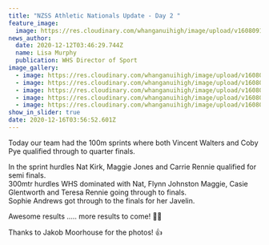 ```yaml
---
title: "NZSS Athletic Nationals Update - Day 2 "
feature_image:
  image: https://res.cloudinary.com/whanganuihigh/image/upload/v1608091726/News/130285039_1759197487562683_1944987008209160840_o.jpg
news_author:
  date: 2020-12-12T03:46:29.744Z
  name: Lisa Murphy
  publication: WHS Director of Sport
image_gallery:
  - image: https://res.cloudinary.com/whanganuihigh/image/upload/v1608091393/130813927_1759197507562681_5069730172207199729_o.jpg
  - image: https://res.cloudinary.com/whanganuihigh/image/upload/v1608091455/News/130191198_1759197500896015_6278565648685086538_o.jpg
  - image: https://res.cloudinary.com/whanganuihigh/image/upload/v1608091511/News/130512314_1759197517562680_2976596110164690597_o.jpg
  - image: https://res.cloudinary.com/whanganuihigh/image/upload/v1608091533/News/130251868_1759197514229347_1743906616514063016_o.jpg
  - image: https://res.cloudinary.com/whanganuihigh/image/upload/v1608091548/News/130288195_1759197527562679_3503698641324490441_o.jpg
show_in_slider: true
date: 2020-12-16T03:56:52.601Z
---
```

Today our team had the 100m sprints where both Vincent Walters and Coby Pye qualified through to quarter finals.  

In the sprint hurdles Nat Kirk, Maggie Jones and Carrie Rennie qualified for semi finals.  
300mtr hurdles WHS dominated with Nat, Flynn Johnston Maggie, Casie Glentworth and Teresa Rennie going through to finals.  
Sophie Andrews got through to the finals for her Javelin.  

Awesome results ..... more results to come! 💚💛  

Thanks to Jakob Moorhouse for the photos! 👍